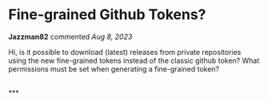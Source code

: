 # Fine-grained Github Tokens?

**Jazzman82** commented *Aug 8, 2023*

Hi, is it possible to download (latest) releases from private repositories using the new fine-grained tokens instead of the classic github token?
What permissions must be set when generating a fine-grained token?

<br />
***


